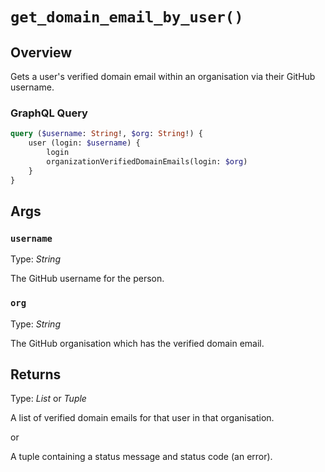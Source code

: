 # `get_domain_email_by_user()`

## Overview

Gets a user's verified domain email within an organisation via their GitHub username.

### GraphQL Query

```graphql
query ($username: String!, $org: String!) {
    user (login: $username) {
        login
        organizationVerifiedDomainEmails(login: $org)
    }
}
```

## Args

### `username`

Type: *String*

The GitHub username for the person.

### `org`

Type: *String*

The GitHub organisation which has the verified domain email.

## Returns

Type: *List* or *Tuple*

A list of verified domain emails for that user in that organisation.

or

A tuple containing a status message and status code (an error).